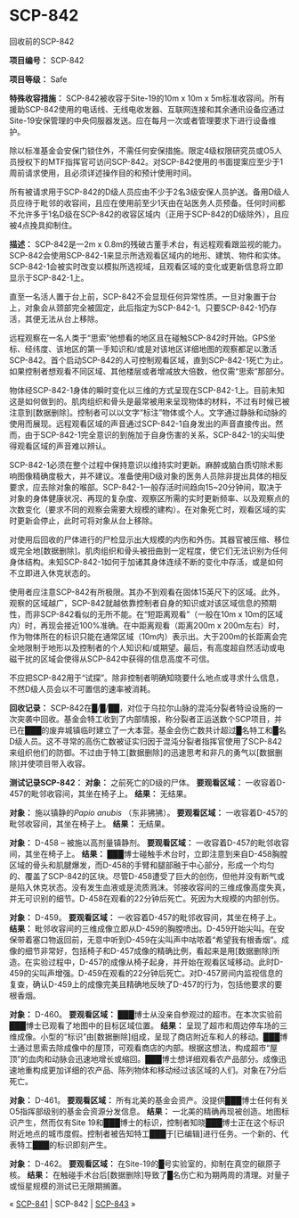 # SCP-842
                        




回收前的SCP-842



**项目编号：** SCP-842

**项目等级：** Safe

**特殊收容措施：** SCP-842被收容于Site-19的10m x 10m x 5m标准收容间。所有援助SCP-842使用的电话线、无线电收发器、互联网连接和其余通讯设备应通过Site-19安保管理的中央伺服器发送。应在每月一次或者管理要求下进行设备维护。

除以标准基金会安保门锁住外，不需任何安保措施。限定4级权限研究员或O5人员授权下的MTF指挥官可访问SCP-842。对SCP-842使用的书面提案应至少于1周前请求使用，且必须详述操作目的和预计使用时间。

所有被请求用于SCP-842的D级人员应由不少于2名3级安保人员护送。备用D级人员应待于毗邻的收容间，且应在使用前至少1天由在站医务人员预备。任何时间都不允许多于1名D级在SCP-842的收容区域内（正用于SCP-842的D级除外），且应被4点挽具抑制住。

**描述：** SCP-842是一2m x 0.8m的残破古董手术台，有远程观看跟监视的能力。SCP-842会使用SCP-842-1来显示所选观看区域内的地形、建筑、物件和实体。SCP-842-1会被实时改变以模拟所选视域，且观看区域的变化或更新信息将立即显示于SCP-842-1上。

直至一名活人置于台上前，SCP-842不会显现任何异常性质。一旦对象置于台上，对象会从颈部完全被固定，此后指定为SCP-842-1。只要SCP-842-1仍存活，其便无法从台上移除。

远程观察在一名人类于“思索”他想看的地区且在碰触SCP-842时开始。GPS坐标、经纬度、该地区的第一手知识和/或是对该地区详细地图的观察都足以激活SCP-842。首个启动SCP-842的人可控制观看区域，直到SCP-842-1死亡为止。如果控制者想观看不同区域、其他楼层或者增减放大倍数，他仅需“思索”那部分。

物体经SCP-842-1身体的瞬时变化以三维的方式呈现在SCP-842-1上。目前未知这是如何做到的。肌肉组织和骨头是最常被用来呈现物体的材料，不过有时候已被注意到[数据删除]。控制者可以以文字“标注”物体或个人。文字通过静脉和动脉的使用而展现。远程观看区域的声音通过SCP-842-1自身发出的声音直接传出。然而，由于SCP-842-1完全意识的到施加于自身伤害的关系，SCP-842-1的尖叫使得观看区域的声音难以辨认。

SCP-842-1必须在整个过程中保持意识以维持实时更新。麻醉或脑白质切除术影响图像精确度极大，并不建议。准备使用D级对象的医务人员除非提出具体的相反要求，应去除对象的喉部。SCP-842-1一般存活时间趋向15~20分钟间，取决于对象的身体健康状况、再现的复杂度、观察区所需的实时更新频率、以及观察点的次数变化（要求不同的观察会需要大规模的建构）。在对象死亡时，观看区域的实时更新会停止，此时可将对象从台上移除。

对使用后回收的尸体进行的尸检显示出大规模的内伤和外伤。其器官被压缩、移位或完全地[数据删除]。肌肉组织和骨头被扭曲到一定程度，使它们无法识别为任何身体结构。未知SCP-842-1如何于加诸其身体连续不断的变化中存活，或是如何不立即进入休克状态的。

使用者应注意SCP-842有所极限。其办不到观看在固体15英尺下的区域。此外，观察的区域越广，SCP-842就越依靠控制者自身的知识或对该区域信息的预期性，而非SCP-842看似的无所不能。在“短距离观看”（一般在10m x 10m的区域内）时，再现会接近100%准确。在中距离观看（距离200m x 200m左右）时，作为物体所在的标识只能在通常区域（10m内）表示出。大于200m的长距离会完全地限制于地形以及控制者的个人知识和/或期望。最后，有高度超自然活动或电磁干扰的区域会使得从SCP-842中获得的信息高度不可信。

不应把SCP-842用于“试探”。除非控制者明确知晓要什么地点或寻求什么信息，不然D级人员会以不可置信的速率被消耗。

**回收记录：** SCP-842在█/█/██，对位于乌拉尔山脉的混沌分裂者特设设施的一次突袭中回收。基金会特工收到了内部情报，称分裂者正运送数个SCP项目，并已在███的废弃城镇临时建立了一大本营。基金会伤亡数共计超过█名特工和█名D级人员。这不寻常的高伤亡数被证实归因于混沌分裂者指挥官使用了SCP-842来组织他们的防御。不过由于特工[数据删除]的迅速思考和非凡的勇气以[数据删除]并使项目带入收容。

**测试记录SCP-842：** 
**对象：** 之前死亡的D级的尸体。
**要观看区域：** 一收容着D-457的毗邻收容间，其坐在椅子上。
**结果：** 无结果。

**对象：** 施以镇静的*Papio anubis* （东非狒狒）。
**要观看区域：** 一收容着D-457的毗邻收容间，其坐在椅子上。
**结果：** 无结果。

**对象：** D-458 – 被施以高剂量镇静剂。
**要观看区域：** 一收容着D-457的毗邻收容间，其坐在椅子上。
**结果：** ███博士碰触手术台时，立即注意到来自D-458胸膛区域的骨头和肌腱爆发，而D-458的手臂和腿部融于中心部分，形成一个均匀的、覆盖了SCP-842的区块。尽管D-458遭受了巨大的创伤，但他并没有断气或是陷入休克状态。没有发生血液或是流质溅沫。邻接收容间的三维成像高度失真，并无可识别的细节。D-458在观看的22分钟后死亡。死因为大规模的内部创伤。

**对象：** D-459。
**要观看区域：** 一收容着D-457的毗邻收容间，其坐在椅子上。
**结果：** 毗邻收容间的三维成像立即从D-459的胸膛喷出。D-459开始尖叫。在安保带着塞口物返回前，无意中听到D-459在尖叫声中咕哝着“希望我有根香烟”。成像的细节非常好，包括椅子和D-457成像的精确比例，看起来是用[数据删除]所造。在实验过程中，D-457的成像从椅子起身，并开始在观看区域移动。此时D-459的尖叫声增强。D-459在观看的22分钟后死亡。对D-457房间内监视信息的复查，确认D-459上的成像完美且精确地反映了D-457的行为，包括他要求的要根香烟。

**对象：** D-460。
**要观看区域：** ███博士从没亲自参观过的超市。在本次实验前███博士已观看了地图中的目标区域位置。
**结果：** 呈现了超市和周边停车场的三维成像。小型的“标识”由[数据删除]组成，呈现了商店附近车和人的移动。███博士通过思索去除成像中的屋顶，可观看商店的内部。根据这想法，构成超市“屋顶”的血肉和动脉会迅速地增长或缩回。███博士想详细观看农产品部分。成像迅速地重构成更加详细的农产品、陈列物体和移动经过该区域的人们。对象在7分后死亡。

**对象：** D-461。
**要观看区域：** 所有北美的基金会资产。没提供███博士任何有关O5指挥部级别的基金会资源分发信息。
**结果：** 一北美的精确再现被创造。地图标识产生，然而仅有Site 19和███博士的标识，控制者知晓███博士正在这个标识附近地点的城市度假。控制者被告知特工███于[已编辑]进行任务。一个新的、代表特工███的标识即刻产生。

**对象：** D-462。
**要观看区域：** 在Site-19的█号实验室的，抑制在真空的碳原子核。
**结果：** 在触碰手术台后[数据删除]导致了█名伤亡和为期两周的清理。对量子或恒星规模的测试已无限期搁置。



« [SCP-841](/scp-841) | SCP-842 | [SCP-843](/scp-843) »





                    